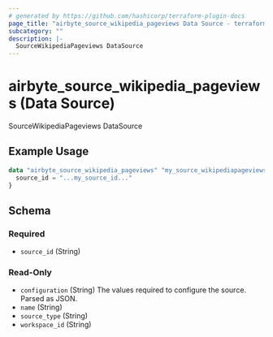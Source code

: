 ```yaml
---
# generated by https://github.com/hashicorp/terraform-plugin-docs
page_title: "airbyte_source_wikipedia_pageviews Data Source - terraform-provider-airbyte"
subcategory: ""
description: |-
  SourceWikipediaPageviews DataSource
---
```


# airbyte_source_wikipedia_pageviews (Data Source)

SourceWikipediaPageviews DataSource

## Example Usage

```terraform
data "airbyte_source_wikipedia_pageviews" "my_source_wikipediapageviews" {
  source_id = "...my_source_id..."
}
```

<!-- schema generated by tfplugindocs -->
## Schema

### Required

- `source_id` (String)

### Read-Only

- `configuration` (String) The values required to configure the source. Parsed as JSON.
- `name` (String)
- `source_type` (String)
- `workspace_id` (String)


